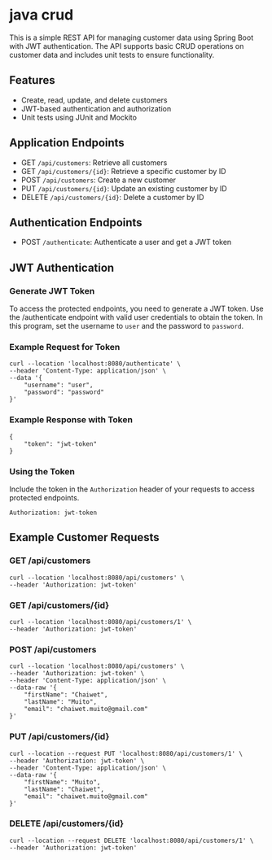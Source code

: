 # java crud
This is a simple REST API for managing customer data using Spring Boot with JWT authentication. The API supports basic CRUD operations on customer data and includes unit tests to ensure functionality.


## Features
- Create, read, update, and delete customers
- JWT-based authentication and authorization
- Unit tests using JUnit and Mockito


## Application Endpoints
- GET `/api/customers`: Retrieve all customers
- GET `/api/customers/{id}`: Retrieve a specific customer by ID
- POST `/api/customers`: Create a new customer
- PUT `/api/customers/{id}`: Update an existing customer by ID
- DELETE `/api/customers/{id}`: Delete a customer by ID


## Authentication Endpoints
- POST `/authenticate`: Authenticate a user and get a JWT token


## JWT Authentication
### Generate JWT Token
To access the protected endpoints, you need to generate a JWT token. Use the /authenticate endpoint with valid user credentials to obtain the token.
In this program, set the username to `user` and the password to `password`.

### Example Request for Token
```
curl --location 'localhost:8080/authenticate' \
--header 'Content-Type: application/json' \
--data '{
    "username": "user",
    "password": "password"
}'
```

### Example Response with Token
```
{
    "token": "jwt-token"
}
```

### Using the Token
Include the token in the `Authorization` header of your requests to access protected endpoints.
```
Authorization: jwt-token
```


## Example Customer Requests
### GET /api/customers
```
curl --location 'localhost:8080/api/customers' \
--header 'Authorization: jwt-token'
```

### GET /api/customers/{id}
```
curl --location 'localhost:8080/api/customers/1' \
--header 'Authorization: jwt-token'
```

### POST /api/customers
```
curl --location 'localhost:8080/api/customers' \
--header 'Authorization: jwt-token' \
--header 'Content-Type: application/json' \
--data-raw '{
    "firstName": "Chaiwet",
    "lastName": "Muito",
    "email": "chaiwet.muito@gmail.com"
}'
```

### PUT /api/customers/{id}
```
curl --location --request PUT 'localhost:8080/api/customers/1' \
--header 'Authorization: jwt-token' \
--header 'Content-Type: application/json' \
--data-raw '{
    "firstName": "Muito",
    "lastName": "Chaiwet",
    "email": "chaiwet.muito@gmail.com"
}'
```

### DELETE /api/customers/{id}
```
curl --location --request DELETE 'localhost:8080/api/customers/1' \
--header 'Authorization: jwt-token'
```








